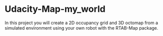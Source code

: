 # Udacity-Map-my_world
In this project you will create a 2D occupancy grid and 3D octomap from a simulated environment using your own robot with the RTAB-Map package.
